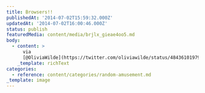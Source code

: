 ```yaml
---
title: Browsers!!
publishedAt: '2014-07-02T15:59:32.000Z'
updatedAt: '2014-07-02T16:00:46.000Z'
status: publish
featuredMedia: content/media/brjlx_gieae4oo5.md
body:
  - content: >
      via
      [@OliviaWilde](https://twitter.com/oliviawilde/status/484361019792576514/photo/1)
    _template: richText
categories:
  - reference: content/categories/random-amusement.md
_template: image
---
```



